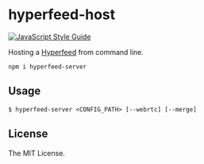 # hyperfeed-host

[![JavaScript Style Guide](https://img.shields.io/badge/code%20style-standard-brightgreen.svg)](http://standardjs.com/)

Hosting a [Hyperfeed](https://github.com/poga/hyperfeed) from command line.

`npm i hyperfeed-server`

## Usage

`$ hyperfeed-server <CONFIG_PATH> [--webrtc] [--merge]`

## License

The MIT License.
